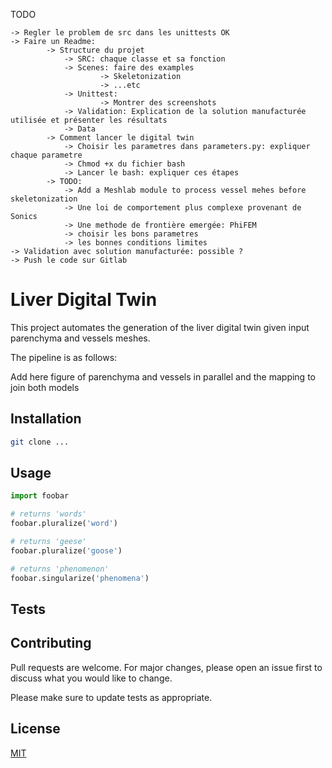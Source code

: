 TODO

    -> Regler le problem de src dans les unittests OK 
    -> Faire un Readme: 
            -> Structure du projet 
                -> SRC: chaque classe et sa fonction 
                -> Scenes: faire des examples 
                        -> Skeletonization 
                        -> ...etc
                -> Unittest: 
                        -> Montrer des screenshots 
                -> Validation: Explication de la solution manufacturée utilisée et présenter les résultats
                -> Data 
            -> Comment lancer le digital twin 
                -> Choisir les parametres dans parameters.py: expliquer chaque parametre 
                -> Chmod +x du fichier bash 
                -> Lancer le bash: expliquer ces étapes 
            -> TODO: 
                -> Add a Meshlab module to process vessel mehes before skeletonization
                -> Une loi de comportement plus complexe provenant de Sonics 
                -> Une methode de frontière emergée: PhiFEM 
                -> choisir les bons parametres 
                -> les bonnes conditions limites
    -> Validation avec solution manufacturée: possible ? 
    -> Push le code sur Gitlab

# Liver Digital Twin 

This project automates the generation of the liver digital twin given input parenchyma and vessels meshes. 

The pipeline is as follows: 

Add here figure of parenchyma and vessels in parallel and the mapping to join both models 




## Installation


```bash
git clone ...
```


## Usage

```python
import foobar

# returns 'words'
foobar.pluralize('word')

# returns 'geese'
foobar.pluralize('goose')

# returns 'phenomenon'
foobar.singularize('phenomena')
```


## Tests 



## Contributing
Pull requests are welcome. For major changes, please open an issue first to discuss what you would like to change.

Please make sure to update tests as appropriate.

## License
[MIT](https://choosealicense.com/licenses/mit/)